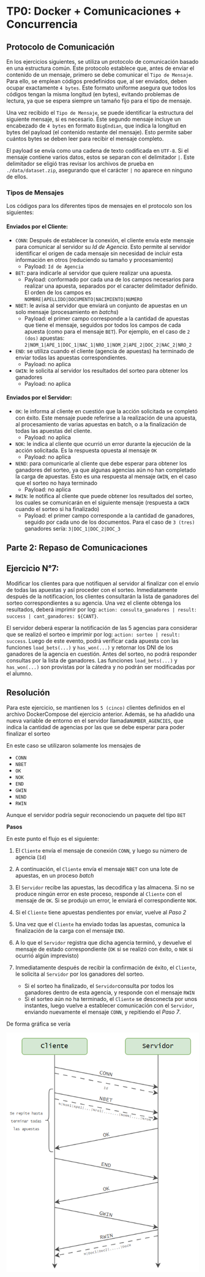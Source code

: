 # TP0: Docker + Comunicaciones + Concurrencia

## Protocolo de Comunicación
En los ejercicios siguientes, se utiliza un protocolo de comunicación basado en una estructura común. Este protocolo establece que, antes de enviar el contenido de un mensaje, primero se debe comunicar el `Tipo de Mensaje`. Para ello, se emplean códigos predefinidos que, al ser enviados, deben ocupar exactamente `4 bytes`. Este formato uniforme asegura que todos los códigos tengan la misma longitud (en bytes), evitando problemas de lectura, ya que se espera siempre un tamaño fijo para el tipo de mensaje.

Una vez recibido el `Tipo de Mensaje`, se puede identificar la estructura del siguiente mensaje, si es necesario. Este segundo mensaje incluye un encabezado de `4 bytes` en formato `BigEndian`, que indica la longitud en bytes del payload (el contenido restante del mensaje). Esto permite saber cuántos bytes se deben leer para recibir el mensaje completo.

El payload se envía como una cadena de texto codificada en `UTF-8`. Si el mensaje contiene varios datos, estos se separan con el delimitador `|`. Este delimitador se eligió tras revisar los archivos de prueba en `./data/dataset.zip`, asegurando que el carácter `|` no aparece en ninguno de ellos.

### Tipos de Mensajes
Los códigos para los diferentes tipos de mensajes en el protocolo son los siguientes:

#### **Enviados por el Cliente**:
- `CONN`: Después de establecer la conexión, el cliente envía este mensaje para comunicar al servidor su *Id de Agencia*. Esto permite al servidor identificar el origen de cada mensaje sin necesidad de incluir esta información en otros (reduciendo su tamaño y procesamiento)
    - Payload: `Id de Agencia`
- `BET`: para indicarle al servidor que quiere realizar una apuesta.
    - Payload: conformado por cada una de los campos necesarios para realizar una apuesta, separados por el caracter delimitador definido. El orden de los campos es `NOMBRE|APELLIDO|DOCUMENTO|NACIMIENTO|NUMERO`
- `NBET`: le avisa al servidor que enviará un conjunto de apuestas en un solo mensaje (procesamiento en _batchs_)
    - Payload: el primer campo corresponde a la cantidad de apuestas que tiene el mensaje, seguidos por todos los campos de cada apuesta (como para el mensaje `BET`). Por ejemplo, en el caso de `2 (dos)` apuestas: `2|NOM_1|APE_1|DOC_1|NAC_1|NRO_1|NOM_2|APE_2|DOC_2|NAC_2|NRO_2`
- `END`: se utiliza cuando el cliente (agencia de apuestas) ha terminado de enviar todas las apuestas correspondientes.
    - Payload: no aplica
- `GWIN`: le solicita al servidor los resultados del sorteo para obtener los ganadores
    - Payload: no aplica

#### **Enviados por el Servidor**:
- `OK`: le informa al cliente en cuestión que la acción solicitada se completó con éxito. Este mensaje puede referirse a la realización de una apuesta, al procesamiento de varias apuestas en batch, o a la finalización de todas las apuestas del cliente.
    - Payload: no aplica
- `NOK`: le indica al cliente que ocurrió un error durante la ejecución de la acción solicitada. Es la respuesta opuesta al mensaje `OK`
    - Payload: no aplica
- `NEND`: para comunicarle al cliente que debe esperar para obtener los ganadores del sorteo, ya que algunas agencias aún no han completado la carga de apuestas. Esto es una respuesta al mensaje `GWIN`, en el caso que el sorteo no haya terminado
    - Payload: no aplica
- `RWIN`: le notifica al cliente que puede obtener los resultados del sorteo, los cuales se comunicarán en el siguiente mensaje (respuesta a `GWIN` cuando el sorteo si ha  finalizado)
    - Payload: el primer campo corresponde a la cantidad de ganadores, seguido por cada uno de los documentos. Para el caso de `3 (tres)` ganadores sería: `3|DOC_1|DOC_2|DOC_3`

## Parte 2: Repaso de Comunicaciones

## Ejercicio N°7:
Modificar los clientes para que notifiquen al servidor al finalizar con el envío de todas las apuestas y así proceder con el sorteo.
Inmediatamente después de la notificacion, los clientes consultarán la lista de ganadores del sorteo correspondientes a su agencia.
Una vez el cliente obtenga los resultados, deberá imprimir por log: `action: consulta_ganadores | result: success | cant_ganadores: ${CANT}`.

El servidor deberá esperar la notificación de las 5 agencias para considerar que se realizó el sorteo e imprimir por log: `action: sorteo | result: success`.
Luego de este evento, podrá verificar cada apuesta con las funciones `load_bets(...)` y `has_won(...)` y retornar los DNI de los ganadores de la agencia en cuestión. Antes del sorteo, no podrá responder consultas por la lista de ganadores.
Las funciones `load_bets(...)` y `has_won(...)` son provistas por la cátedra y no podrán ser modificadas por el alumno.

## Resolución
Para este ejercicio, se mantienen los `5 (cinco)` clientes definidos en el archivo DockerCompose del ejercicio anterior. Además, se ha añadido una nueva variable de entorno en el servidor llamada`NUMBER_AGENCIES`, que indica la cantidad de agencias por las que se debe esperar para poder finalizar el sorteo


En este caso se utilizaron solamente los mensajes de 
- `CONN`
- `NBET`
- `OK`
- `NOK`
- `END`
- `GWIN`
- `NEND`
- `RWIN`

Aunque el servidor podría seguir reconociendo un paquete del tipo `BET`

**Pasos**

En este punto el flujo es el siguiente:
1. El `Cliente` envía el mensaje de conexión `CONN`, y luego su número de agencia (`Id`)

2. A continuación, el `Cliente` envía el mensaje `NBET` con una lote de apuestas, en un proceso _batch_

3. El `Servidor` recibe las apuestas, las decodifica y las almacena. Si no se produce ningún error en este proceso, responde al `Cliente` con el mensaje de `OK`. Si se produjo un error, le enviará el correspondiente `NOK`. 

4. Si el `Cliente`  tiene apuestas pendientes por enviar, vuelve al _Paso 2_

5. Una vez que el `Cliente` ha enviado todas las apuestas, comunica la finalización de la carga con el mensaje `END`.

6. A lo que el `Servidor` registra que dicha agencia terminó, y devuelve el mensaje de estado correspondiente (`OK` si se realizó con éxito, o `NOK` si ocurrió algún imprevisto)

7. Inmediatamente después de recibir la confirmación de éxito, el `Cliente`, le solicita al `Servidor` por los ganadores del sorteo.
    - Si el sorteo ha finalizado, el `Servidor`consulta por todos los ganadores dentro de esta agencia, y responde con el mensaje `RWIN`
    - Si el sorteo aún no ha terminado, el `Cliente` se desconecta por unos instantes, luego vuelve a establecer comunicación con el `Servidor`, enviando nuevamente el mensaje `CONN`, y repitiendo el _Paso 7_.


De forma gráfica se vería

<div align="center">
    <img src="assets/Ej7.png" alt="Flujo de mensajes - Ej7" width="600">
</div>
